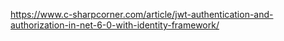 ﻿https://www.c-sharpcorner.com/article/jwt-authentication-and-authorization-in-net-6-0-with-identity-framework/